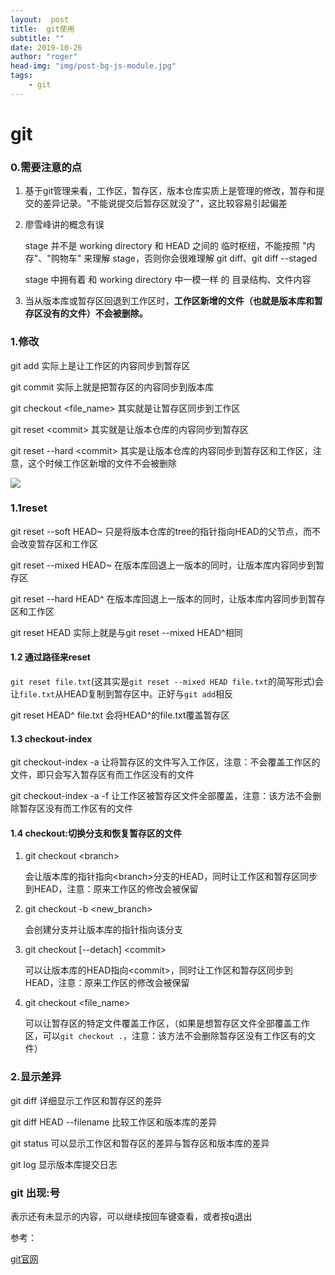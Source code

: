 ```yaml
---
layout:	 post
title:	git使用
subtitle: ""
date: 2019-10-26
author: "roger"
head-img: "img/post-bg-js-module.jpg"
tags:
    - git
---
```




# git

### 0.需要注意的点

1. 基于git管理来看，工作区，暂存区，版本仓库实质上是管理的修改，暂存和提交的差异记录。"不能说提交后暂存区就没了"，这比较容易引起偏差

2. 廖雪峰讲的概念有误

   stage 并不是 working directory 和 HEAD 之间的 临时枢纽，不能按照 "内存"、"购物车" 来理解 stage，否则你会很难理解 git diff、git diff --staged

   stage 中拥有着 和 working directory 中一模一样 的 目录结构、文件内容

3. 当从版本库或暂存区回退到工作区时，**工作区新增的文件（也就是版本库和暂存区没有的文件）不会被删除。**

### 1.修改

git add 实际上是让工作区的内容同步到暂存区

git commit 实际上就是把暂存区的内容同步到版本库

git checkout <file_name> 其实就是让暂存区同步到工作区

git reset \<commit> 其实就是让版本仓库的内容同步到暂存区

git reset --hard \<commit> 其实是让版本仓库的内容同步到暂存区和工作区，注意，这个时候工作区新增的文件不会被删除


![](https://user-gold-cdn.xitu.io/2019/10/26/16e08a10fffee38c?w=488&h=353&f=png&s=10136)

### 1.1reset 

git reset --soft  HEAD~ 只是将版本仓库的tree的指针指向HEAD的父节点，而不会改变暂存区和工作区

git reset --mixed HEAD~  在版本库回退上一版本的同时，让版本库内容同步到暂存区

git reset --hard HEAD^ 在版本库回退上一版本的同时，让版本库内容同步到暂存区和工作区

git reset HEAD 实际上就是与git reset --mixed HEAD^相同

#### 1.2 通过路径来reset

`git reset file.txt`(这其实是`git reset --mixed HEAD file.txt`的简写形式)会让`file.txt`从HEAD复制到暂存区中。正好与`git add`相反

git reset HEAD^  file.txt 会将HEAD^的file.txt覆盖暂存区

#### 1.3 checkout-index

git checkout-index -a 让将暂存区的文件写入工作区，注意：不会覆盖工作区的文件，即只会写入暂存区有而工作区没有的文件

git checkout-index -a -f 让工作区被暂存区文件全部覆盖，注意：该方法不会删除暂存区没有而工作区有的文件

#### 1.4 checkout:切换分支和恢复暂存区的文件

1. git checkout \<branch>

   会让版本库的指针指向\<branch>分支的HEAD，同时让工作区和暂存区同步到HEAD，注意：原来工作区的修改会被保留

2. git checkout -b \<new_branch>

   会创建分支并让版本库的指针指向该分支

3. git checkout [--detach] \<commit>

   可以让版本库的HEAD指向\<commit>，同时让工作区和暂存区同步到HEAD，注意：原来工作区的修改会被保留

4. git checkout \<file_name>  

   可以让暂存区的特定文件覆盖工作区，（如果是想暂存区文件全部覆盖工作区，可以`git checkout .`，注意：该方法不会删除暂存区没有工作区有的文件）

### 2.显示差异

git diff 详细显示工作区和暂存区的差异

git diff HEAD --filename  比较工作区和版本库的差异

git status 可以显示工作区和暂存区的差异与暂存区和版本库的差异

git log 显示版本库提交日志



### git 出现:号

表示还有未显示的内容，可以继续按回车键查看，或者按q退出

参考：

[git官网](https://git-scm.com/book/zh/v2/Git-%E5%B7%A5%E5%85%B7-%E9%87%8D%E7%BD%AE%E6%8F%AD%E5%AF%86#r_git_reset)
